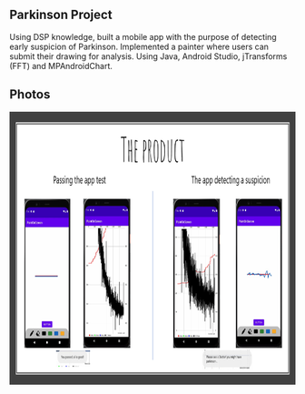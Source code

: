 ## Parkinson Project
Using DSP knowledge, built a mobile app with the purpose of detecting early suspicion of Parkinson. Implemented a painter where users can submit their drawing for analysis. Using Java, Android Studio, jTransforms (FFT) and MPAndroidChart.

## Photos
<p align="center">
<img src="https://github.com/ybiblow/Parkinson_Project/blob/master/Photos/The%20product.png?raw=true" width="800" height="480">
</p>

